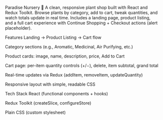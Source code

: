 Paradise Nursery 🌿
A clean, responsive plant shop built with React and Redux Toolkit. Browse plants by category, add to cart, tweak quantities, and watch totals update in real time. Includes a landing page, product listing, and a full cart experience with Continue Shopping + Checkout actions (alert placeholder).

Features
Landing → Product Listing → Cart flow

Category sections (e.g., Aromatic, Medicinal, Air Purifying, etc.)

Product cards: image, name, description, price, Add to Cart

Cart page: per-item quantity controls (+/−), delete, item subtotal, grand total

Real-time updates via Redux (addItem, removeItem, updateQuantity)

Responsive layout with simple, readable CSS

Tech Stack
React (functional components + hooks)

Redux Toolkit (createSlice, configureStore)

Plain CSS (custom stylesheet)

